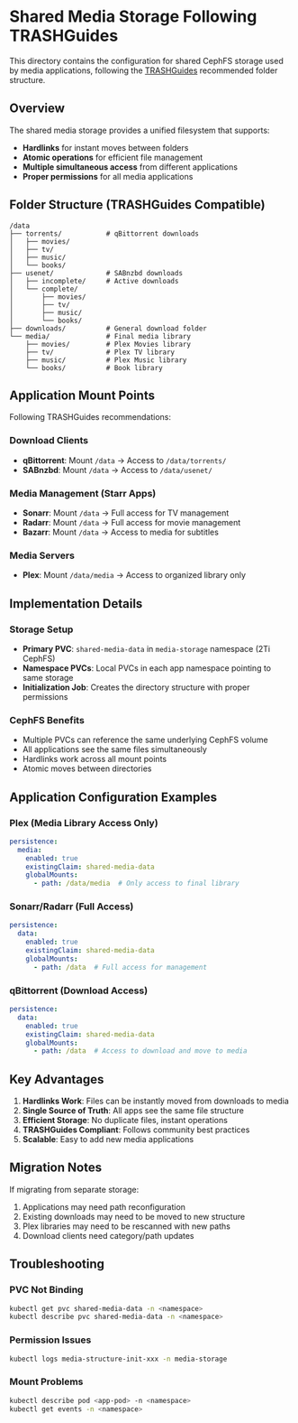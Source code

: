 # Shared Media Storage Following TRASHGuides

This directory contains the configuration for shared CephFS storage used by media applications, following the [TRASHGuides](https://trash-guides.info/File-and-Folder-Structure/How-to-set-up/Docker/) recommended folder structure.

## Overview

The shared media storage provides a unified filesystem that supports:
- **Hardlinks** for instant moves between folders
- **Atomic operations** for efficient file management  
- **Multiple simultaneous access** from different applications
- **Proper permissions** for all media applications

## Folder Structure (TRASHGuides Compatible)

```
/data
├── torrents/           # qBittorrent downloads
│   ├── movies/
│   ├── tv/
│   ├── music/
│   └── books/
├── usenet/             # SABnzbd downloads
│   ├── incomplete/     # Active downloads
│   └── complete/
│       ├── movies/
│       ├── tv/
│       ├── music/
│       └── books/
├── downloads/          # General download folder
└── media/              # Final media library
    ├── movies/         # Plex Movies library
    ├── tv/             # Plex TV library  
    ├── music/          # Plex Music library
    └── books/          # Book library
```

## Application Mount Points

Following TRASHGuides recommendations:

### Download Clients
- **qBittorrent**: Mount `/data` → Access to `/data/torrents/`
- **SABnzbd**: Mount `/data` → Access to `/data/usenet/`

### Media Management (Starr Apps)  
- **Sonarr**: Mount `/data` → Full access for TV management
- **Radarr**: Mount `/data` → Full access for movie management  
- **Bazarr**: Mount `/data` → Access to media for subtitles

### Media Servers
- **Plex**: Mount `/data/media` → Access to organized library only

## Implementation Details

### Storage Setup
- **Primary PVC**: `shared-media-data` in `media-storage` namespace (2Ti CephFS)
- **Namespace PVCs**: Local PVCs in each app namespace pointing to same storage
- **Initialization Job**: Creates the directory structure with proper permissions

### CephFS Benefits
- Multiple PVCs can reference the same underlying CephFS volume
- All applications see the same files simultaneously
- Hardlinks work across all mount points
- Atomic moves between directories

## Application Configuration Examples

### Plex (Media Library Access Only)
```yaml
persistence:
  media:
    enabled: true
    existingClaim: shared-media-data
    globalMounts:
      - path: /data/media  # Only access to final library
```

### Sonarr/Radarr (Full Access)
```yaml  
persistence:
  data:
    enabled: true
    existingClaim: shared-media-data
    globalMounts:
      - path: /data  # Full access for management
```

### qBittorrent (Download Access)
```yaml
persistence:
  data:
    enabled: true
    existingClaim: shared-media-data
    globalMounts:
      - path: /data  # Access to download and move to media
```

## Key Advantages

1. **Hardlinks Work**: Files can be instantly moved from downloads to media
2. **Single Source of Truth**: All apps see the same file structure
3. **Efficient Storage**: No duplicate files, instant operations
4. **TRASHGuides Compliant**: Follows community best practices
5. **Scalable**: Easy to add new media applications

## Migration Notes

If migrating from separate storage:
1. Applications may need path reconfiguration
2. Existing downloads may need to be moved to new structure  
3. Plex libraries may need to be rescanned with new paths
4. Download clients need category/path updates

## Troubleshooting

### PVC Not Binding
```bash
kubectl get pvc shared-media-data -n <namespace>
kubectl describe pvc shared-media-data -n <namespace>
```

### Permission Issues
```bash
kubectl logs media-structure-init-xxx -n media-storage
```

### Mount Problems
```bash
kubectl describe pod <app-pod> -n <namespace>
kubectl get events -n <namespace>
```
